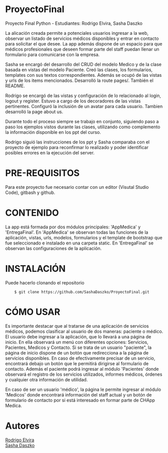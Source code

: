 # ProyectoFinal

<p>Proyecto Final Python - Estudiantes: Rodrigo Elvira, Sasha Daszko</p>

<p>La alicación creada permite a potenciales usuarios ingresar a la web, observar un listado de servicios médicos disponibles y entrar en contacto para solicitar el que desee. La app además dispone de un espacio para que médicos profesionales que deseen formar parte del staff puedan llenar un formulario para comunicarse con la empresa.

Sasha se encargó del desarrollo del CRUD del modelo Medico y de la clase basada en vistas del modelo Paciente. Creó las clases, los formularios, templates con sus textos correspondientes. Además se ocupó de las vistas y urls de los items mencionados. Desarrolló la route pages/. También el README.

Rodrigo se encargó de las vistas y configuración de lo relacionado al login, logout y register. Estuvo a cargo de los decoradores de las vistas pertinentes. Configuró la inclusión de un avatar para cada usuario. Tambien desarrolló la page about us.

Durante todo el proceso siempre se trabajo en conjunto, siguiendo paso a paso los ejemplos vistos durante las clases, utilizando como complemento la información disponible en los ppt del curso.

Rodrigo siguió las instrucciones de los ppt y Sasha comparaba con el proyecto de ejemplo para reconfirmar lo realizado y poder identificar posibles errores en la ejecución del server.</p>

# PRE-REQUISITOS

<p>Para este proyecto fue necesario contar con un editor (Visutal Studio Code), gitbash y github.</p>

# CONTENIDO

<p>La app está formada por dos módulos principales: 'AppMedica' y 'EntregaFinal'. En 'AppMedica' se observan todas las funciones de la aplicación, vistas, urls, modelos, formularios y el template de bootstrap que fue seleccionado e instalado en una carpeta static. En 'EntregaFinal' se observan las configuraciones de la aplicación.</p>

# INSTALACIÓN

<p> Puede hacerlo clonando el repositorio

        $ git clone https://github.com/SashaDaszko/ProyectoFinal.git

# CÓMO USAR

<p> Es importante destacar que al tratarse de una aplicación de servicios médicos, podemos clasificar al usuario de dos maneras: paciente o médico. El usuario debe ingresar a la aplicación, que lo llevará a una página de inicio. En ella observará un menú con diferentes opciones: Servicios, Pacientes, Medicos y Contacto.
Si se trata de un usuario "paciente", la página de inicio dispone de un botón que redirecciona a la página de servicios disponibles. En caso de efectivamente precisar de un servicio, encontrará debajo un botón que le permitirá dirigirse al formulario de contacto. Además el paciente podrá ingresar al módulo 'Pacientes' donde observará el registro de los servicios utilizados, informes médicos, órdenes y cualquier otra información de utilidad.</p>

<p>En caso de ser un usuario 'médico', la página le permite ingresar al módulo 'Medicos' donde encontrará información del staff actual y un botón de formulario de contacto por si está interesado en formar parte de CHApp Medica.</p>










# Autores

<A HREF="https://github.com/rodrigoelvira"> Rodrigo Elvira </A><br>
<A HREF="https://github.com/SashaDaszko"> Sasha Daszko </A>






































